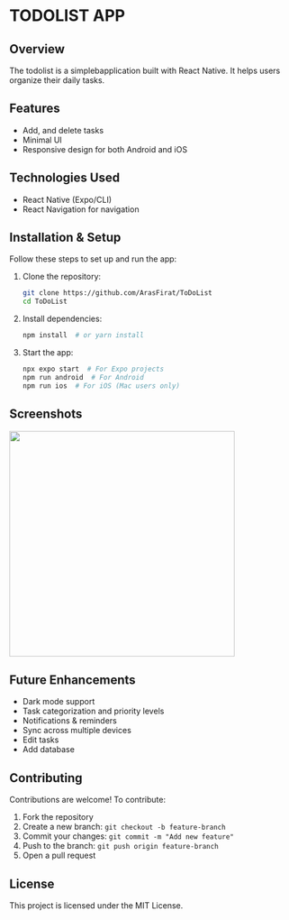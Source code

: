 # TODOLIST APP

##  Overview
The todolist is a simplebapplication built with React Native. It helps users organize their daily tasks.

##  Features
- Add, and delete tasks
- Minimal UI
- Responsive design for both Android and iOS

##  Technologies Used
- React Native (Expo/CLI)
- React Navigation for navigation

##  Installation & Setup
Follow these steps to set up and run the app:

1. Clone the repository:
   ```bash
   git clone https://github.com/ArasFirat/ToDoList
   cd ToDoList
   ```
2. Install dependencies:
   ```bash
   npm install  # or yarn install
   ```
3. Start the app:
   ```bash
   npx expo start  # For Expo projects
   npm run android  # For Android
   npm run ios  # For iOS (Mac users only)
   ```

##  Screenshots
<img src="https://github.com/user-attachments/assets/b73fb95e-74e3-4bb4-bf22-d6a4264138bb" width="400"/>



##  Future Enhancements
- Dark mode support
- Task categorization and priority levels
- Notifications & reminders
- Sync across multiple devices
- Edit tasks
- Add database

##  Contributing
Contributions are welcome! To contribute:
1. Fork the repository
2. Create a new branch: `git checkout -b feature-branch`
3. Commit your changes: `git commit -m "Add new feature"`
4. Push to the branch: `git push origin feature-branch`
5. Open a pull request

##  License
This project is licensed under the MIT License.


